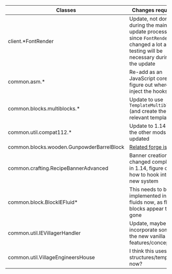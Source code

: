 |Classes|Changes required|
|---|---|
|client.*FontRender|Update, not done during the main update process since `FontRenderer` changed a lot and testing will be necessary during the update|
|common.asm.*|Re-add as an JavaScript coremod, figure out where to inject the hooks now|
|common.blocks.multiblocks.*|Update to use `TemplateMultiblock` (and create the relevant templates)|
|common.util.compat112.*|Update to 1.14 as the other mods are updated|
|common.blocks.wooden.GunpowderBarrelBlock|[Related forge issue](https://github.com/MinecraftForge/MinecraftForge/issues/5841)|
|common.crafting.RecipeBannerAdvanced|Banner creation changed completely in 1.14, figure out how to hook into the new system|
|common.block.BlockIEFluid*|This needs to be implemented in the fluids now, as fluid blocks appear to be gone|
|common.util.IEVillagerHandler|Update, maybe incorporate some of the new vanilla features/concepts?|
|common.util.VillageEngineersHouse|I think this uses structures/templates now?|